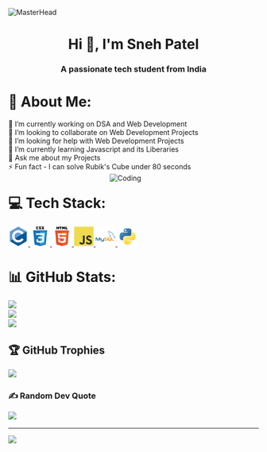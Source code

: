 ![MasterHead](https://user-images.githubusercontent.com/10498744/210012254-234538ff-d198-48aa-8964-37e6fd45d227.gif)
<h1 align="center">Hi 👋, I'm Sneh Patel</h1>
<h3 align="center">A passionate tech student from India</h3>



# 💫 About Me:
🔭 I’m currently working on DSA and Web Development<br>👯 I’m looking to collaborate on Web Development Projects<br>🤝 I’m looking for help with Web Development Projects<br>🌱 I’m currently learning Javascript and its Liberaries<br>💬 Ask me about my Projects<br>⚡ Fun fact - I can solve Rubik's Cube under 80 seconds
<img align="right" alt="Coding" width="300" src="https://cdn.dribbble.com/users/1708816/screenshots/15637256/media/f9826f0af8a49462f048262a8502035b.gif">


# 💻 Tech Stack:
<p align="left"> <a href="https://www.cprogramming.com/" target="_blank" rel="noreferrer"> <img src="https://raw.githubusercontent.com/devicons/devicon/master/icons/c/c-original.svg" alt="c" width="40" height="40"/> </a> <a href="https://www.w3schools.com/css/" target="_blank" rel="noreferrer"> <img src="https://raw.githubusercontent.com/devicons/devicon/master/icons/css3/css3-original-wordmark.svg" alt="css3" width="40" height="40"/> </a> <a href="https://www.w3.org/html/" target="_blank" rel="noreferrer"> <img src="https://raw.githubusercontent.com/devicons/devicon/master/icons/html5/html5-original-wordmark.svg" alt="html5" width="40" height="40"/> </a> <a href="https://developer.mozilla.org/en-US/docs/Web/JavaScript" target="_blank" rel="noreferrer"> <img src="https://raw.githubusercontent.com/devicons/devicon/master/icons/javascript/javascript-original.svg" alt="javascript" width="40" height="40"/> </a> <a href="https://www.mysql.com/" target="_blank" rel="noreferrer"> <img src="https://raw.githubusercontent.com/devicons/devicon/master/icons/mysql/mysql-original-wordmark.svg" alt="mysql" width="40" height="40"/> </a> <a href="https://www.python.org" target="_blank" rel="noreferrer"> <img src="https://raw.githubusercontent.com/devicons/devicon/master/icons/python/python-original.svg" alt="python" width="40" height="40"/> </a> </p>


# 📊 GitHub Stats:
![](https://github-readme-stats.vercel.app/api?username=SNEH-17PATEL&theme=algolia&hide_border=false&include_all_commits=true&count_private=true)<br/>
![](https://github-readme-streak-stats.herokuapp.com/?user=SNEH-17PATEL&theme=algolia&hide_border=false)<br/>
![](https://github-readme-stats.vercel.app/api/top-langs/?username=SNEH-17PATEL&theme=algolia&hide_border=false&include_all_commits=true&count_private=true&layout=compact)

## 🏆 GitHub Trophies
![](https://github-profile-trophy.vercel.app/?username=SNEH-17PATEL&theme=algolia&no-frame=false&no-bg=false&margin-w=4)

### ✍️ Random Dev Quote
![](https://quotes-github-readme.vercel.app/api?type=horizontal&theme=radical)


---
[![](https://visitcount.itsvg.in/api?id=SNEH-17PATEL&icon=5&color=1)](https://visitcount.itsvg.in)

<!-- Proudly created with GPRM ( https://gprm.itsvg.in ) -->
